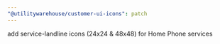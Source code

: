 ```yaml
---
"@utilitywarehouse/customer-ui-icons": patch
---
```


add service-landline icons (24x24 & 48x48) for Home Phone services
